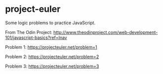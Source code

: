 # project-euler
Some logic problems to practice JavaScript.

From The Odin Project: http://www.theodinproject.com/web-development-101/javascript-basics?ref=lnav

Problem 1: https://projecteuler.net/problem=1

Problem 2: https://projecteuler.net/problem=2

Problem 3: https://projecteuler.net/problem=3